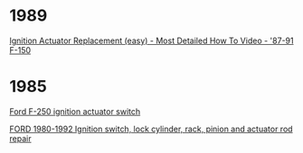 # 1989
[Ignition Actuator Replacement (easy) - Most Detailed How To Video - '87-91 F-150](https://youtu.be/5yO103OzDDY)

# 1985
[Ford F-250 ignition actuator switch](https://youtu.be/0ekFWcUuIuw)

[FORD 1980-1992 Ignition switch, lock cylinder, rack, pinion and actuator rod repair](https://youtu.be/uai91X-IgeE)
